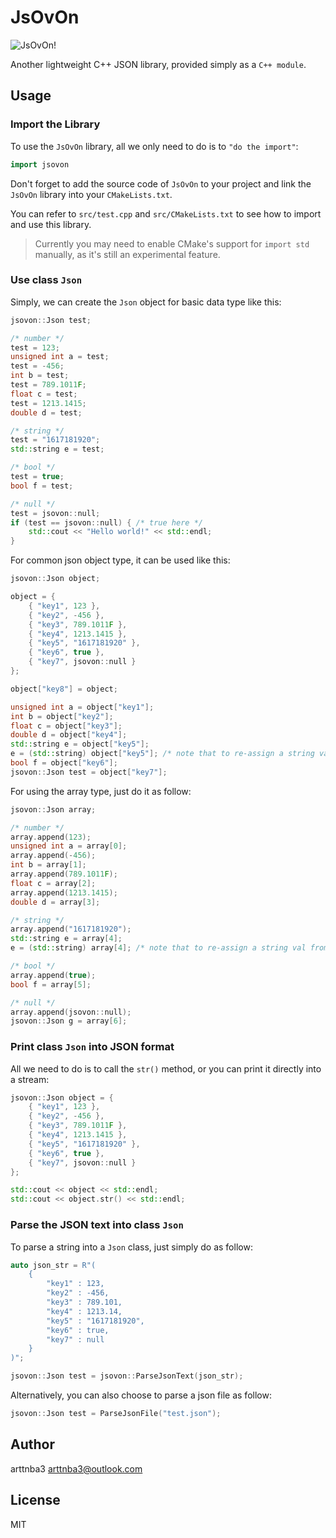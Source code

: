 # JsOvOn

![JsOvOn!](https://s2.loli.net/2024/11/01/uMOI5ctdaTNCb9R.png)

Another lightweight C++ JSON library, provided simply as a `C++ module`.

## Usage

### Import the Library

To use the `JsOvOn` library, all we only need to do is to `"do the import"`:

```cpp
import jsovon
```

Don't forget to add the source code of `JsOvOn` to your project and link the `JsOvOn` library into your `CMakeLists.txt`.

You can refer to `src/test.cpp` and `src/CMakeLists.txt` to see how to import and use this library.

> Currently you may need to enable CMake's support for `import std` manually, as it's still an experimental feature.

### Use class `Json`

Simply, we can create the `Json` object for basic data type like this:

```cpp
jsovon::Json test;

/* number */
test = 123;
unsigned int a = test;
test = -456;
int b = test;
test = 789.1011F;
float c = test;
test = 1213.1415;
double d = test;

/* string */
test = "1617181920";
std::string e = test;

/* bool */
test = true;
bool f = test;

/* null */
test = jsovon::null;
if (test == jsovon::null) { /* true here */
    std::cout << "Hello world!" << std::endl;
}
```

For common json object type, it can be used like this:

```cpp
jsovon::Json object;

object = {
    { "key1", 123 },
    { "key2", -456 },
    { "key3", 789.1011F },
    { "key4", 1213.1415 },
    { "key5", "1617181920" },
    { "key6", true },
    { "key7", jsovon::null }
};

object["key8"] = object;

unsigned int a = object["key1"];
int b = object["key2"];
float c = object["key3"];
double d = object["key4"];
std::string e = object["key5"];
e = (std::string) object["key5"]; /* note that to re-assign a string val from Json object, use casting explicitly */
bool f = object["key6"];
jsovon::Json test = object["key7"];
```

For using the array type, just do it as follow:

```cpp
jsovon::Json array;

/* number */
array.append(123);
unsigned int a = array[0];
array.append(-456);
int b = array[1];
array.append(789.1011F);
float c = array[2];
array.append(1213.1415);
double d = array[3];

/* string */
array.append("1617181920");
std::string e = array[4];
e = (std::string) array[4]; /* note that to re-assign a string val from Json array, use casting explicitly */

/* bool */
array.append(true);
bool f = array[5];

/* null */
array.append(jsovon::null);
jsovon::Json g = array[6];
```

### Print class `Json` into JSON format

All we need to do is to call the `str()` method, or you can print it directly into a stream:

```cpp
jsovon::Json object = {
    { "key1", 123 },
    { "key2", -456 },
    { "key3", 789.1011F },
    { "key4", 1213.1415 },
    { "key5", "1617181920" },
    { "key6", true },
    { "key7", jsovon::null }
};

std::cout << object << std::endl;
std::cout << object.str() << std::endl;
```

### Parse the JSON text into class `Json`

To parse a string into a `Json` class, just simply do as follow:

```cpp
auto json_str = R"(
    {
        "key1" : 123,
        "key2" : -456,
        "key3" : 789.101,
        "key4" : 1213.14,
        "key5" : "1617181920",
        "key6" : true,
        "key7" : null
    }
)";

jsovon::Json test = jsovon::ParseJsonText(json_str);
```

Alternatively, you can also choose to parse a json file as follow:

```cpp
jsovon::Json test = ParseJsonFile("test.json");
```

## Author

arttnba3 <arttnba3@outlook.com>

## License

MIT
